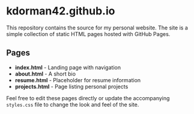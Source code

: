 # kdorman42.github.io

This repository contains the source for my personal website. The site is a simple collection of static HTML pages hosted with GitHub Pages.

## Pages
- **index.html** - Landing page with navigation
- **about.html** - A short bio
- **resume.html** - Placeholder for resume information
- **projects.html** - Page listing personal projects

Feel free to edit these pages directly or update the accompanying `styles.css` file to change the look and feel of the site.
